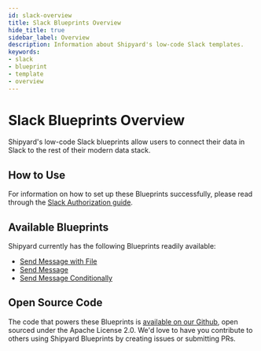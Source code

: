 ```yaml
---
id: slack-overview
title: Slack Blueprints Overview
hide_title: true
sidebar_label: Overview
description: Information about Shipyard's low-code Slack templates.
keywords:
- slack
- blueprint
- template
- overview
---
```


# Slack Blueprints Overview

Shipyard's low-code Slack blueprints allow users to connect their data in Slack to the rest of their modern data stack.

## How to Use
For information on how to set up these Blueprints successfully, please read through the [Slack Authorization guide](slack-authorization.md).

## Available Blueprints
Shipyard currently has the following Blueprints readily available: 
- [Send Message with File](slack-send-message-with-file.md)
- [Send Message](slack-send-message.md)
- [Send Message Conditionally](slack-send-message-conditionally.md)

## Open Source Code
The code that powers these Blueprints is [available on our Github](https://www.shipyardapp.com/docs/blueprint-library/slack), open sourced under the Apache License 2.0. We'd love to have you contribute to others using Shipyard Blueprints by creating issues or submitting PRs.
